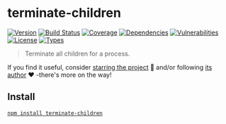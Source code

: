 # terminate-children

[![Version](https://img.shields.io/npm/v/terminate-children.svg)](https://www.npmjs.com/package/terminate-children)
[![Build Status](https://img.shields.io/travis/rafamel/utils/master.svg)](https://travis-ci.org/rafamel/utils)
[![Coverage](https://img.shields.io/coveralls/rafamel/utils/master.svg)](https://coveralls.io/github/rafamel/utils)
[![Dependencies](https://img.shields.io/david/rafamel/utils.svg?path=packages%2Fterminate-children)](https://david-dm.org/rafamel/utils.svg?path=packages%2Fterminate-children)
[![Vulnerabilities](https://img.shields.io/snyk/vulnerabilities/npm/terminate-children.svg)](https://snyk.io/test/npm/terminate-children)
[![License](https://img.shields.io/github/license/rafamel/utils.svg)](https://github.com/rafamel/utils/blob/master/LICENSE)
[![Types](https://img.shields.io/npm/types/terminate-children.svg)](https://www.npmjs.com/package/terminate-children)

> Terminate all children for a process.

If you find it useful, consider [starring the project](https://github.com/rafamel/utils/tree/master/packages/terminate-children) 💪 and/or following [its author](https://github.com/rafamel) ❤️ -there's more on the way!

## Install

[`npm install terminate-children`](https://www.npmjs.com/package/terminate-children)
